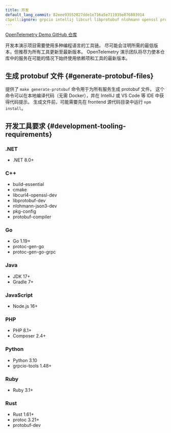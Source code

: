 ```yaml
---
title: 开发
default_lang_commit: 82eee93552827dde1e716a5e711935e876803914
cSpell:ignore: grpcio intellij libcurl libprotobuf nlohmann openssl protoc
---
```


[OpenTelemetry Demo GitHub 仓库](https://github.com/open-telemetry/opentelemetry-demo)

开发本演示项目需要使用多种编程语言的工具链。
尽可能会注明所需的最低版本，但推荐为所有工具更新至最新版本。
OpenTelemetry 演示团队将尽力使本仓库中的服务在可能的情况下始终使用依赖项和工具的最新版本。

## 生成 protobuf 文件 {#generate-protobuf-files}

提供了 `make generate-protobuf` 命令用于为所有服务生成 protobuf 文件。
这个命令可以在本地编译代码（无需 Docker），并在 IntelliJ 或 VS Code 等 IDE 中获得代码提示。
生成文件前，可能需要先在 frontend 源代码目录中运行 `npm install`。

## 开发工具要求 {#development-tooling-requirements}

### .NET

- .NET 8.0+

### C++

- build-essential
- cmake
- libcurl4-openssl-dev
- libprotobuf-dev
- nlohmann-json3-dev
- pkg-config
- protobuf-compiler

### Go

- Go 1.19+
- protoc-gen-go
- protoc-gen-go-grpc

### Java

- JDK 17+
- Gradle 7+

### JavaScript

- Node.js 16+

### PHP

- PHP 8.1+
- Composer 2.4+

### Python

- Python 3.10
- grpcio-tools 1.48+

### Ruby

- Ruby 3.1+

### Rust

- Rust 1.61+
- protoc 3.21+
- protobuf-dev

